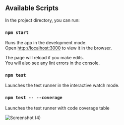 ## Available Scripts

In the project directory, you can run:

### `npm start`

Runs the app in the development mode.<br />
Open [http://localhost:3000](http://localhost:3000) to view it in the browser.

The page will reload if you make edits.<br />
You will also see any lint errors in the console.

### `npm test`

Launches the test runner in the interactive watch mode.<br />

### `npm test -- --coverage`

Launches the test runner with code coverage table


![Screenshot (4)](https://user-images.githubusercontent.com/38164439/85216256-3bf3c680-b30d-11ea-9c32-0f57e66f7a2e.png)
